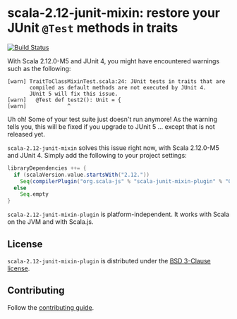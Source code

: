 # scala-2.12-junit-mixin: restore your JUnit `@Test` methods in traits

[![Build Status](https://travis-ci.org/scala-js/scala-2.12-junit-mixin-plugin.svg?branch=master)](https://travis-ci.org/scala-js/scala-2.12-junit-mixin-plugin)

With Scala 2.12.0-M5 and JUnit 4, you might have encountered warnings such as the following:

    [warn] TraitToClassMixinTest.scala:24: JUnit tests in traits that are
           compiled as default methods are not executed by JUnit 4.
           JUnit 5 will fix this issue.
    [warn]   @Test def test2(): Unit = {
    [warn]             ^

Uh oh! Some of your test suite just doesn't run anymore!
As the warning tells you, this will be fixed if you upgrade to JUnit 5 ... except that is not released yet.

`scala-2.12-junit-mixin` solves this issue right now, with Scala 2.12.0-M5 and JUnit 4.
Simply add the following to your project settings:

```scala
libraryDependencies ++= {
  if (scalaVersion.value.startsWith("2.12."))
    Seq(compilerPlugin("org.scala-js" % "scala-junit-mixin-plugin" % "0.1.0" cross CrossVersion.full))
  else
    Seq.empty
}
```

`scala-2.12-junit-mixin-plugin` is platform-independent.
It works with Scala on the JVM and with Scala.js.

## License

`scala-2.12-junit-mixin-plugin` is distributed under the
[BSD 3-Clause license](./LICENSE.txt).

## Contributing

Follow the [contributing guide](./CONTRIBUTING.md).
